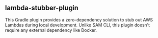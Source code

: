 lambda-stubber-plugin
---
This Gradle plugin provides a zero-dependency solution to stub out
AWS Lambdas during local development. Unlike SAM CLI, this plugin doesn't
require any external dependency like Docker.